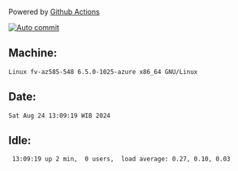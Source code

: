 Powered by [Github Actions](https://github.com/features/actions)

[![Auto commit](https://github.com/hiage/workstation/workflows/Auto%20commit/badge.svg)](https://github.com/hiage/workstation/actions?query=workflow%3A%22Auto+commit%22)

## Machine:
```
Linux fv-az585-548 6.5.0-1025-azure x86_64 GNU/Linux
```
## Date:
```
Sat Aug 24 13:09:19 WIB 2024
```
## Idle:
```
 13:09:19 up 2 min,  0 users,  load average: 0.27, 0.10, 0.03
```
